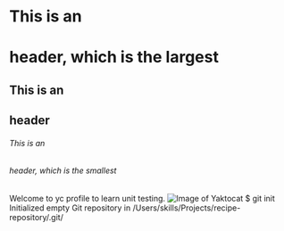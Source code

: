 # This is an <h1> header, which is the largest
## This is an <h2> header
###### This is an <h6> header, which is the smallest
Welcome to yc profile to learn unit testing.
 ![Image of Yaktocat](https://octodex.github.com/images/yaktocat.png)
$ git init
Initialized empty Git repository in /Users/skills/Projects/recipe-repository/.git/
